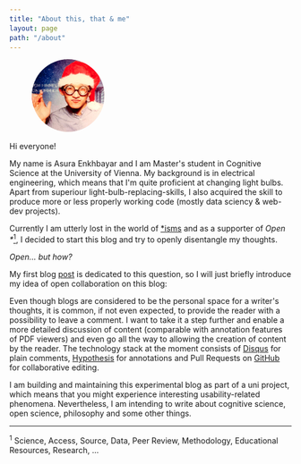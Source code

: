 ```yaml
---
title: "About this, that & me"
layout: page
path: "/about"
---
```


<figure class="floatRight">
    <img style="height: 130px; border-radius: 50%;" src="./author.jpg">
</figure>

Hi everyone!

My name is Asura Enkhbayar and I am Master's student in Cognitive Science at the University of Vienna. My background is in electrical engineering, which means that I'm quite proficient at changing light bulbs. Apart from superiour light-bulb-replacing-skills, I also acquired the skill to produce more or less properly working code (mostly data sciency & web-dev projects).

Currently I am utterly lost in the world of [*isms](http://phrontistery.info/isms.html) and as a supporter of _Open *_<a href="#openness"><sup>1</sup></a>, I decided to start this blog and try to openly disentangle my thoughts.

_Open... but how?_

My first blog [post](/hello-world/) is dedicated to this question, so I will just briefly introduce my idea of open collaboration on this blog:

Even though blogs are considered to be the personal space for a writer's thoughts, it is common, if not even expected, to provide the reader with a possibility to leave a comment. I want to take it a step further and enable a more detailed discussion of content (comparable with annotation features of PDF viewers) and even go all the way to allowing the creation of content by the reader. The technology stack at the moment consists of [Disqus](https://disqus.org) for plain comments, [Hypothesis](https://hypothes.is) for annotations and Pull Requests on [GitHub](https://github.com) for collaborative editing.

I am building and maintaining this experimental blog as part of a uni project, which means that you might experience interesting usability-related phenomena. Nevertheless, I am intending to write about cognitive science, open science, philosophy and some other things.

-----------

<a name="#openness"></a><sup>1</sup> Science, Access, Source, Data, Peer Review, Methodology, Educational Resources, Research, ...